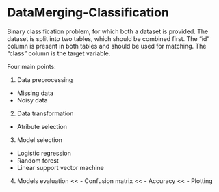 # DataMerging-Classification
Binary classification problem, for which both a dataset is provided. The dataset is split into two tables, which should be combined first. 
The “id” column is present in both tables and should be used for matching. The “class” column is the target variable.

Four main points:
1. Data preprocessing
  - Missing data
  - Noisy data
2. Data transformation
  - Atribute selection
3. Model selection
  - Logistic regression
  - Random forest
  - Linear support vector machine
4. Models evaluation
  << - Confusion matrix
  << - Accuracy
  << - Plotting

